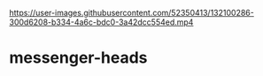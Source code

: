 

https://user-images.githubusercontent.com/52350413/132100286-300d6208-b334-4a6c-bdc0-3a42dcc554ed.mp4

# messenger-heads
